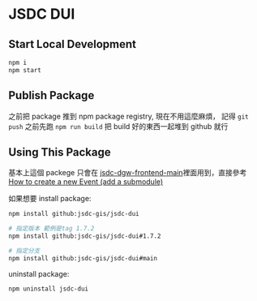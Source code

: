 # JSDC DUI

## Start Local Development

```bash
npm i
npm start
```

## Publish Package

之前把 package 推到 npm package registry, 現在不用這麼麻煩，
記得 `git push` 之前先跑 `npm run build` 把 build 好的東西一起堆到 github 就行

## Using This Package

基本上這個 packege 只會在 [jsdc-dgw-frontend-main](https://github.com/JSDC-GIS/jsdc-dgw-frontend-main)裡面用到，直接參考 [How to create a new Event (add a submodule)](https://github.com/JSDC-GIS/jsdc-dgw-frontend-main?tab=readme-ov-file#create-a-new-event-add-a-submodule)

如果想要 install package:

```bash
npm install github:jsdc-gis/jsdc-dui

# 指定版本 範例是tag 1.7.2
npm install github:jsdc-gis/jsdc-dui#1.7.2

# 指定分支
npm install github:jsdc-gis/jsdc-dui#main
```

uninstall package:

```bash
npm uninstall jsdc-dui
```
